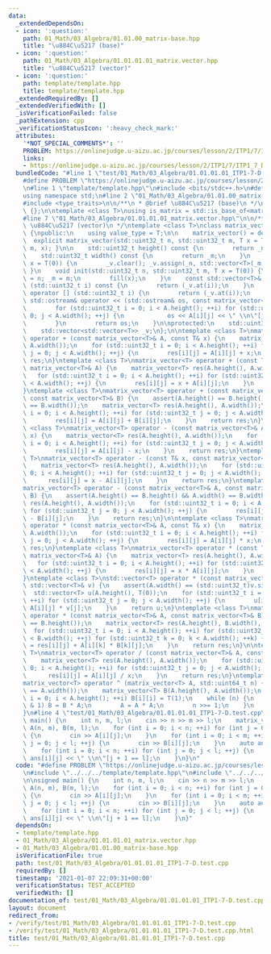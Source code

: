 ```yaml
---
data:
  _extendedDependsOn:
  - icon: ':question:'
    path: 01_Math/03_Algebra/01.01.00_matrix-base.hpp
    title: "\u884C\u5217 (base)"
  - icon: ':question:'
    path: 01_Math/03_Algebra/01.01.01.01_matrix.vector.hpp
    title: "\u884C\u5217 (vector)"
  - icon: ':question:'
    path: template/template.hpp
    title: template/template.hpp
  _extendedRequiredBy: []
  _extendedVerifiedWith: []
  _isVerificationFailed: false
  _pathExtension: cpp
  _verificationStatusIcon: ':heavy_check_mark:'
  attributes:
    '*NOT_SPECIAL_COMMENTS*': ''
    PROBLEM: https://onlinejudge.u-aizu.ac.jp/courses/lesson/2/ITP1/7/ITP1_7_D
    links:
    - https://onlinejudge.u-aizu.ac.jp/courses/lesson/2/ITP1/7/ITP1_7_D
  bundledCode: "#line 1 \"test/01_Math/03_Algebra/01.01.01.01_ITP1-7-D.test.cpp\"\n\
    #define PROBLEM \"https://onlinejudge.u-aizu.ac.jp/courses/lesson/2/ITP1/7/ITP1_7_D\"\
    \n#line 1 \"template/template.hpp\"\n#include <bits/stdc++.h>\n#define int int64_t\n\
    using namespace std;\n#line 2 \"01_Math/03_Algebra/01.01.00_matrix-base.hpp\"\n\
    #include <type_traits>\n\n/**\n * @brief \u884C\u5217 (base)\n */\nclass matrix_base\
    \ {};\n\ntemplate <class T>\nusing is_matrix = std::is_base_of<matrix_base, T>;\n\
    #line 7 \"01_Math/03_Algebra/01.01.01.01_matrix.vector.hpp\"\n\n/**\n * @brief\
    \ \u884C\u5217 (vector)\n */\ntemplate <class T>\nclass matrix_vector : matrix_base\
    \ {\npublic:\n    using value_type = T;\n\n    matrix_vector() = default;\n  \
    \  explicit matrix_vector(std::uint32_t n, std::uint32_t m, T x = T(0)) { init(n,\
    \ m, x); }\n\n    std::uint32_t height() const {\n        return _n;\n    }\n\
    \    std::uint32_t width() const {\n        return _m;\n    }\n    void fill(T\
    \ x = T(0)) {\n        _v.clear(); _v.assign(_n, std::vector<T>(_m, x));\n   \
    \ }\n    void init(std::uint32_t n, std::uint32_t m, T x = T(0)) {\n        _n\
    \ = n; _m = m;\n        fill(x);\n    }\n    const std::vector<T>& operator []\
    \ (std::uint32_t i) const {\n        return (_v.at(i));\n    }\n    std::vector<T>&\
    \ operator [] (std::uint32_t i) {\n        return (_v.at(i));\n    }\n\n    friend\
    \ std::ostream& operator << (std::ostream& os, const matrix_vector<T>& A) {\n\
    \        for (std::uint32_t i = 0; i < A.height(); ++i) for (std::uint32_t j =\
    \ 0; j < A.width(); ++j) {\n            os << A[i][j] << \" \\n\"[j + 1 == A.width()];\n\
    \        }\n        return os;\n    }\n\nprotected:\n    std::uint32_t _n, _m;\n\
    \    std::vector<std::vector<T>> _v;\n};\n\ntemplate <class T>\nmatrix_vector<T>\
    \ operator + (const matrix_vector<T>& A, const T& x) {\n    matrix_vector<T> res(A.height(),\
    \ A.width());\n    for (std::uint32_t i = 0; i < A.height(); ++i) for (std::uint32_t\
    \ j = 0; j < A.width(); ++j) {\n        res[i][j] = A[i][j] + x;\n    }\n    return\
    \ res;\n}\ntemplate <class T>\nmatrix_vector<T> operator + (const T& x, const\
    \ matrix_vector<T>& A) {\n    matrix_vector<T> res(A.height(), A.width());\n \
    \   for (std::uint32_t i = 0; i < A.height(); ++i) for (std::uint32_t j = 0; j\
    \ < A.width(); ++j) {\n        res[i][j] = x + A[i][j];\n    }\n    return res;\n\
    }\ntemplate <class T>\nmatrix_vector<T> operator + (const matrix_vector<T>& A,\
    \ const matrix_vector<T>& B) {\n    assert(A.height() == B.height() && A.width()\
    \ == B.width());\n    matrix_vector<T> res(A.height(), A.width());\n    for (std::uint32_t\
    \ i = 0; i < A.height(); ++i) for (std::uint32_t j = 0; j < A.width(); ++j) {\n\
    \        res[i][j] = A[i][j] + B[i][j];\n    }\n    return res;\n}\n\ntemplate\
    \ <class T>\nmatrix_vector<T> operator - (const matrix_vector<T>& A, const T&\
    \ x) {\n    matrix_vector<T> res(A.height(), A.width());\n    for (std::uint32_t\
    \ i = 0; i < A.height(); ++i) for (std::uint32_t j = 0; j < A.width(); ++j) {\n\
    \        res[i][j] = A[i][j] - x;\n    }\n    return res;\n}\ntemplate <class\
    \ T>\nmatrix_vector<T> operator - (const T& x, const matrix_vector<T>& A) {\n\
    \    matrix_vector<T> res(A.height(), A.width());\n    for (std::uint32_t i =\
    \ 0; i < A.height(); ++i) for (std::uint32_t j = 0; j < A.width(); ++j) {\n  \
    \      res[i][j] = x - A[i][j];\n    }\n    return res;\n}\ntemplate <class T>\n\
    matrix_vector<T> operator - (const matrix_vector<T>& A, const matrix_vector<T>&\
    \ B) {\n    assert(A.height() == B.height() && A.width() == B.width());\n    matrix_vector<T>\
    \ res(A.height(), A.width());\n    for (std::uint32_t i = 0; i < A.height(); ++i)\
    \ for (std::uint32_t j = 0; j < A.width(); ++j) {\n        res[i][j] = A[i][j]\
    \ - B[i][j];\n    }\n    return res;\n}\n\ntemplate <class T>\nmatrix_vector<T>\
    \ operator * (const matrix_vector<T>& A, const T& x) {\n    matrix_vector<T> res(A.height(),\
    \ A.width());\n    for (std::uint32_t i = 0; i < A.height(); ++i) for (std::uint32_t\
    \ j = 0; j < A.width(); ++j) {\n        res[i][j] = A[i][j] * x;\n    }\n    return\
    \ res;\n}\ntemplate <class T>\nmatrix_vector<T> operator * (const T& x, const\
    \ matrix_vector<T>& A) {\n    matrix_vector<T> res(A.height(), A.width());\n \
    \   for (std::uint32_t i = 0; i < A.height(); ++i) for (std::uint32_t j = 0; j\
    \ < A.width(); ++j) {\n        res[i][j] = x * A[i][j];\n    }\n    return res;\n\
    }\ntemplate <class T>\nstd::vector<T> operator * (const matrix_vector<T>& A, const\
    \ std::vector<T>& v) {\n    assert(A.width() == (std::uint32_t)v.size());\n  \
    \  std::vector<T> u(A.height(), T(0));\n    for (std::uint32_t i = 0; i < A.height();\
    \ ++i) for (std::uint32_t j = 0; j < A.width(); ++j) {\n        u[i] = u[i] +\
    \ A[i][j] * v[j];\n    }\n    return u;\n}\ntemplate <class T>\nmatrix_vector<T>\
    \ operator * (const matrix_vector<T>& A, const matrix_vector<T>& B) {\n    assert(A.width()\
    \ == B.height());\n    matrix_vector<T> res(A.height(), B.width(), T(0));\n  \
    \  for (std::uint32_t i = 0; i < A.height(); ++i) for (std::uint32_t j = 0; j\
    \ < B.width(); ++j) for (std::uint32_t k = 0; k < A.width(); ++k) {\n        res[i][j]\
    \ = res[i][j] + A[i][k] * B[k][j];\n    }\n    return res;\n}\n\ntemplate <class\
    \ T>\nmatrix_vector<T> operator / (const matrix_vector<T>& A, const T& x) {\n\
    \    matrix_vector<T> res(A.height(), A.width());\n    for (std::uint32_t i =\
    \ 0; i < A.height(); ++i) for (std::uint32_t j = 0; j < A.width(); ++j) {\n  \
    \      res[i][j] = A[i][j] / x;\n    }\n    return res;\n}\ntemplate <class T>\n\
    matrix_vector<T> operator ^ (matrix_vector<T> A, std::uint64_t n) {\n    assert(A.height()\
    \ == A.width());\n    matrix_vector<T> B(A.height(), A.width());\n    for (int\
    \ i = 0; i < A.height(); ++i) B[i][i] = T(1);\n    while (n) {\n        if (n\
    \ & 1) B = B * A;\n        A = A * A;\n        n >>= 1;\n    }\n    return B;\n\
    }\n#line 4 \"test/01_Math/03_Algebra/01.01.01.01_ITP1-7-D.test.cpp\"\n\nsigned\
    \ main() {\n    int n, m, l;\n    cin >> n >> m >> l;\n    matrix_vector<int>\
    \ A(n, m), B(m, l);\n    for (int i = 0; i < n; ++i) for (int j = 0; j < m; ++j)\
    \ {\n        cin >> A[i][j];\n    }\n    for (int i = 0; i < m; ++i) for (int\
    \ j = 0; j < l; ++j) {\n        cin >> B[i][j];\n    }\n    auto ans = A * B;\n\
    \    for (int i = 0; i < n; ++i) for (int j = 0; j < l; ++j) {\n        cout <<\
    \ ans[i][j] << \" \\n\"[j + 1 == l];\n    }\n}\n"
  code: "#define PROBLEM \"https://onlinejudge.u-aizu.ac.jp/courses/lesson/2/ITP1/7/ITP1_7_D\"\
    \n#include \"../../../template/template.hpp\"\n#include \"../../../01_Math/03_Algebra/01.01.01.01_matrix.vector.hpp\"\
    \n\nsigned main() {\n    int n, m, l;\n    cin >> n >> m >> l;\n    matrix_vector<int>\
    \ A(n, m), B(m, l);\n    for (int i = 0; i < n; ++i) for (int j = 0; j < m; ++j)\
    \ {\n        cin >> A[i][j];\n    }\n    for (int i = 0; i < m; ++i) for (int\
    \ j = 0; j < l; ++j) {\n        cin >> B[i][j];\n    }\n    auto ans = A * B;\n\
    \    for (int i = 0; i < n; ++i) for (int j = 0; j < l; ++j) {\n        cout <<\
    \ ans[i][j] << \" \\n\"[j + 1 == l];\n    }\n}"
  dependsOn:
  - template/template.hpp
  - 01_Math/03_Algebra/01.01.01.01_matrix.vector.hpp
  - 01_Math/03_Algebra/01.01.00_matrix-base.hpp
  isVerificationFile: true
  path: test/01_Math/03_Algebra/01.01.01.01_ITP1-7-D.test.cpp
  requiredBy: []
  timestamp: '2021-01-07 22:09:31+00:00'
  verificationStatus: TEST_ACCEPTED
  verifiedWith: []
documentation_of: test/01_Math/03_Algebra/01.01.01.01_ITP1-7-D.test.cpp
layout: document
redirect_from:
- /verify/test/01_Math/03_Algebra/01.01.01.01_ITP1-7-D.test.cpp
- /verify/test/01_Math/03_Algebra/01.01.01.01_ITP1-7-D.test.cpp.html
title: test/01_Math/03_Algebra/01.01.01.01_ITP1-7-D.test.cpp
---
```

